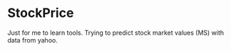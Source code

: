 # StockPrice
Just for me to learn tools. Trying to predict stock market values (MS) with data from yahoo.

